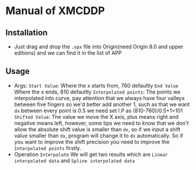 # Manual of XMCDDP
## Installation
- Just drag and drop the `.opx` file into Origin(need Origin 8.0 and upper editions) and we can find it in the list of APP

## Usage
- Args:
	`Start Value`:
	Where the x starts from, 760 defaultly
	`End Value`
	Where the x ends, 810 defaultly
	`Interpolated points`:
	The points we interpolated into curve, pay attention that we always have four valleys between five fingers so we'd better add another 1, such as that we want `dx` between every point is 0.5 we need set I.P as (810-760)/0.5+1=101
	`Shifted Value`: 
	The value we move the X axis, plus means right and negative means left, however, some tips we need to know that we don't allow the absolute shift value is smaller than `dx`, so if we input a shift value smaller than `dx`, program will change it to `dx` automatically. So if you want to improve the shift precision you need to improve the `Interpolated points` firstly.
- Operation
	`Interpolate`
	We will get two results which are `Linear interpolated data` and `Spline interpolated data`